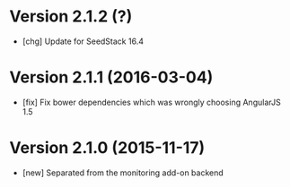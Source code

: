 # Version 2.1.2 (?)

* [chg] Update for SeedStack 16.4

# Version 2.1.1 (2016-03-04)

* [fix] Fix bower dependencies which was wrongly choosing AngularJS 1.5

# Version 2.1.0 (2015-11-17)

* [new] Separated from the monitoring add-on backend
